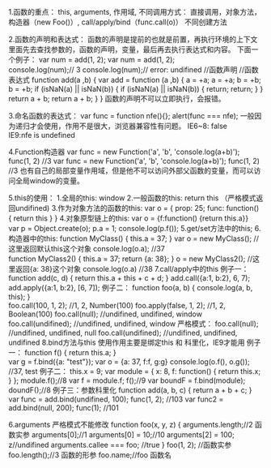 1.函数的重点：
	this,
	arguments,
	作用域,
	不同调用方式：
		直接调用，对象方法，构造器（new Foo()）, call/apply/bind（func.call(o)）
	不同创建方法

2.函数的声明和表达式：
	函数的声明是提前的也就是前置，再执行环境的上下文里面先去查找参数的，函数的声明，变量，最后再去执行表达式和内容。
	下面一个例子：
	var num = add(1, 2);               var num = add(1, 2);   
	console.log(num);// 3              console.log(num);// error: undifined
	//函数声明                         //函数表达式
	function add(a ,b) {               var add = function (a ,b) {
		a = +a;                        		a = +a;
		b = +b;                        		b = +b;
		if (isNaN(a) || isNaN(b)) {    		if (isNaN(a) || isNaN(b)) {
			return;                             return;
		}                                	}
		return a + b;                  		return a + b;
	}                                  }
	函数的声明不可以立即执行，会报错。

3.命名函数的表达式：
	var func = function nfe(){}; 
	alert(func === nfe);
	一般因为递归才会使用，作用不是很大，浏览器兼容性有问题。
	IE6~8: false  
	IE9:nfe is undefined 

4.Function构造器
	var func = new Function('a', 'b', 'console.log(a+b)');
	func(1, 2) //3
	var func = new Function('a', 'b', 'console.log(a+b)');
	func(1, 2) //3
	也有自己的局部变量作用域，但是他不可以访问外部父函数的变量，而可以访问全局window的变量。

5.this的使用：
	1.全局的this: window
	2.一般函数的this: return this （严格模式返回undifined)
	3.作为对象方法的函数的this: 
		var o = {
			prop: 25;
			func: function() {
				return this
			}
		}
	4.对象原型链上的this:
		var o = {f:function() {return this.a}}	
		var p = Object.create(o);
		p.a = 1;
		console.log(p.f());
	5.get/set方法中的this;
	6.构造器中的this:
		function MyClass() {
			this.a = 37;
		}
		var o = new MyClass(); //这里返回默认this这个对象
		console.log(o.a); //37	
		function MyClass2() {
			this.a = 37;
			return {a: 38};
		}
		o = new MyClass2(); //这里返回{a: 38}这个对象
		console.log(o.a) //38
	7.call/apply中的this
		例子一：
			function add(c, d) {
				return this.a + this + c + d;
			}
			add.call({a:1, b:2}, 6, 7);
			add.apply({a:1, b:2}, [6, 7]);
		例子二：
			function foo(a, b) {
				console.log(a, b, this);
			}	
			foo.call(100, 1, 2); //1, 2, Number(100)
			foo.apply(false, 1, 2); //1, 2, Boolean(100)
			foo.call(null); //undifined, undifined, window
			foo.call(undifined); //undifined, undifined, window 
			严格模式：
			foo.call(null); //undifined, undifined, null
			foo.call(undifined); //undifined, undifined, undifined
	8.bind方法与this
		使用作用主要是绑定this 和 科里化，IE9才能用
		例子一：
			function f() {
				return this.a;
			}	
			var g = f.bind({a: "test"}); 
			var o = {a: 37, f:f, g:g}
			console.log(o.f(), o.g()); //37, test
		例子二：
			this.x = 9;
			var module = {
				x: 8,
				f: function() {
					return this.x;
				}
			};
			module.f();//8
			var f = module.f;
			f();//9
			var boundF = f.bind(module);
			doundF();//8
		例子三：参数科里化
			function add(a, b, c) {
				return a + b + c;
			}
			var func = add.bind(undifined, 100);
			func(1, 2); //103
			var func2 = add.bind(null, 200);
			func(1); //101

6.arguments
	严格模式不能修改
	function foo(x, y, z) {
		arguments.length;//2 函数实参
		arguments[0];//1
		arguments[0] = 10;//10
		arguments[2] = 100; z//undifined
		arguments.callee === foo; //true
	}
	foo(1, 2); //函数实参
	foo.length();//3 函数的形参
	foo.name;//foo 函数名